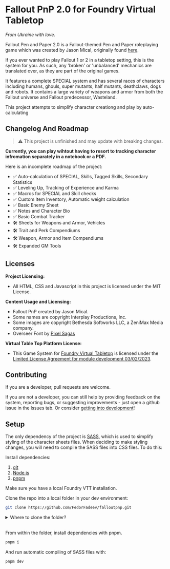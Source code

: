 # Fallout PnP 2.0 for Foundry Virtual Tabletop
*From Ukraine with love.*

Fallout Pen and Paper 2.0 is a Fallout-themed Pen and Paper roleplaying game which was created by Jason Mical, originally found [here](http://www.paforge.com/fallout.html).

If you ever wanted to play Fallout 1 or 2 in a tabletop setting, this is the system for you. As such, any 'broken' or 'unbalanced' mechanics are translated over, as they are part of the original games.

It features a complete SPECIAL system and has several races of characters including humans, ghouls, super mutants, half mutants, deathclaws, dogs and robots. It contains a large variety of weapons and armor from both the Fallout universe and Fallout predecessor, Wasteland.

This project attempts to simplify character creationg and play by auto-calculating 

## Changelog And Roadmap

> ⚠️ This project is unfinished and may update with breaking changes.

**Currently, you can play wihtout having to resort to tracking character infromation separately in a notebook or a PDF.**

Here is an incomplete roadmap of the project:

- ✅ Auto-calculation of SPECIAL, Skills, Tagged Skills, Secondary Statistics
- ✅ Leveling Up, Tracking of Experience and Karma
- ✅ Macros for SPECIAL and Skill checks
- ✅ Custom Item Inventory, Automatic weight calculation
- ✅ Basic Enemy Sheet
- ✅ Notes and Character Bio
- ✅ Basic Combat Tracker
- 🛠️ Sheets for Weapons and Armor, Vehicles
- 🛠️ Trait and Perk Compendiums
- 🛠️ Weapon, Armor and Item Compendiums
- 🛠️ Expanded GM Tools

## Licenses

**Project Licensing:**

- All HTML, CSS and Javascript in this project is licensed under the MIT License.

**Content Usage and Licensing:**

- Fallout PnP created by Jason Mical.
- Some names are copyright Interplay Productions, Inc.
- Some images are copyright Bethesda Softworks LLC, a ZeniMax Media company.
- Overseer Font by [Pixel Sagas](https://www.pixelsagas.com/?page_id=8484)

**Virtual Table Top Platform License:**

- This Game System for [Foundry Virtual Tabletop](https://foundryvtt.com/) is licensed under the [Limited License Agreement for module development 03/02/2023](https://foundryvtt.com/article/license/).

## Contributing

If you are a developer, pull requests are welcome.

If you are not a developer, you can still help by providing feedback on the system, reporting bugs, or suggesting improvements - just open a github issue in the Issues tab. Or consider [getting into development](https://foundryvtt.wiki/en/development/guides/SD-tutorial)!

## Setup
The only dependency of the project is [SASS](https://sass-lang.com/), which is used to simplify styling of the character sheets files. When deciding to make styling changes, you will need to compile the SASS files into CSS files. To do this:

Install dependencies:
1. [git](https://git-scm.com/)
1. [Node.js](https://nodejs.org/en/)
2. [pnpm](https://pnpm.io/)

Make sure you have a local Foundry VTT installation.

Clone the repo into a local folder in your dev environment:

```bash
git clone https://github.com/FedorFadeev/falloutpnp.git
```

<details>
<summary>Where to clone the folder?</summary>

<br/>

For Windows development, we recommend cloning the repo directly to the Foundry VTT Data folder, which is typically located at `C:\Users\<username>\AppData\Local\FoundryVTT\Data\systems\`.

If you're on MacOS, Linux or using WSL2, you can clone the repo to a different location and symlink the system folder to the Foundry VTT Data folder:

```bash
ln -s /path/to/falloutpnp /path/to/foundryvtt/Data/systems/falloutpnp
```
</details>

<br/>

From within the folder, install dependencies with pnpm.

```bash
pnpm i
```

And run automatic compiling of SASS files with:

```bash
pnpm dev
```
